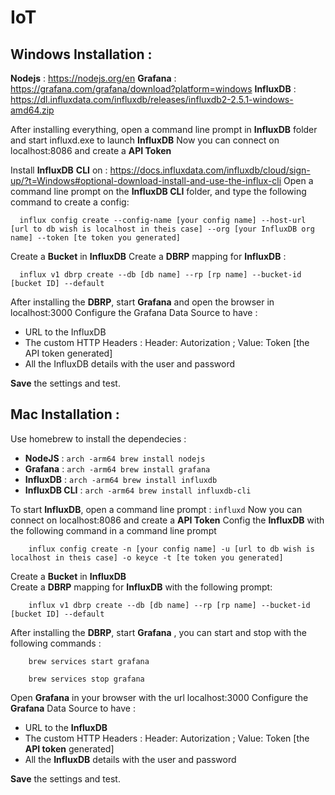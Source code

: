 # IoT


## Windows Installation :

**Nodejs** : https://nodejs.org/en
**Grafana** : https://grafana.com/grafana/download?platform=windows
**InfluxDB** : https://dl.influxdata.com/influxdb/releases/influxdb2-2.5.1-windows-amd64.zip

After installing everything, open a command line prompt in **InfluxDB** folder and start influxd.exe to launch **InfluxDB**
Now you can connect on localhost:8086 and create a **API Token**

Install **InfluxDB** **CLI** on : https://docs.influxdata.com/influxdb/cloud/sign-up/?t=Windows#optional-download-install-and-use-the-influx-cli
Open a command line prompt on the **InfluxDB CLI** folder, and type the following command to create a config:

      influx config create --config-name [your config name] --host-url [url to db wish is localhost in theis case] --org [your InfluxDB org name] --token [te token you generated]

Create a **Bucket** in **InfluxDB**
Create a **DBRP** mapping for **InfluxDB** :

      influx v1 dbrp create --db [db name] --rp [rp name] --bucket-id [bucket ID] --default

After installing the **DBRP**, start **Grafana** and open the browser in localhost:3000
Configure the Grafana Data Source to have :
  
  

 - URL to the InfluxDB
 - The custom HTTP Headers : Header: Autorization ; Value: Token [the
   API token generated]
 - All the InfluxDB details with the user and password

**Save** the settings and test.

## Mac Installation :

Use homebrew to install the dependecies :

 - **NodeJS** : `arch -arm64 brew install nodejs`
 - **Grafana** : `arch -arm64 brew install grafana`
 - **InfluxDB** : `arch -arm64 brew install influxdb`
 - **InfluxDB CLI** : `arch -arm64 brew install influxdb-cli`

To start **InfluxDB**, open a command line prompt : `influxd`
Now you can connect on localhost:8086 and create a  **API Token**
Config the **InfluxDB** with the following command in a command line prompt
```
    influx config create -n [your config name] -u [url to db wish is localhost in theis case] -o keyce -t [te token you generated]
```

Create a  **Bucket**  in  **InfluxDB**  
Create a  **DBRP**  mapping for  **InfluxDB**  with the following prompt:

```
	influx v1 dbrp create --db [db name] --rp [rp name] --bucket-id [bucket ID] --default
```

After installing the  **DBRP**, start  **Grafana** , you can start and stop with the following commands :
```
	brew services start grafana
```
```
	brew services stop grafana
```
Open **Grafana** in your browser with the url localhost:3000
Configure the **Grafana** Data Source to have :

-   URL to the **InfluxDB**
-   The custom HTTP Headers : Header: Autorization ; Value: Token [the  **API token** generated]
-   All the **InfluxDB** details with the user and password

**Save**  the settings and test.
